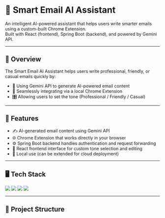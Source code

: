 # 📧 Smart Email AI Assistant

An intelligent AI-powered assistant that helps users write smarter emails using a custom-built Chrome Extension.  
Built with React (frontend), Spring Boot (backend), and powered by Gemini API.

---

## 🎯 Overview

The Smart Email AI Assistant helps users write professional, friendly, or casual emails quickly by:
- 🧠 Using Gemini API to generate AI-powered email content
- 🧩 Seamlessly integrating via a local Chrome Extension
- 🎛️ Allowing users to set the tone (Professional / Friendly / Casual)

---

## 🚀 Features

- ✍️ AI-generated email content using Gemini API
- 🌐 Chrome Extension that works directly in your browser
- ⚙️ Spring Boot backend handles authentication and request forwarding
- 🎨 React frontend interface for custom tone selection and editing
- 🔐 Local use (can be extended for cloud deployment)

---

## 🖥️ Tech Stack

<p align="left">
  <img src="https://img.shields.io/badge/Frontend-React-61DAFB?style=for-the-badge&logo=react&logoColor=white" />
  <img src="https://img.shields.io/badge/Backend-SpringBoot-6DB33F?style=for-the-badge&logo=springboot&logoColor=white" />
  <img src="https://img.shields.io/badge/AI-Gemini%20API-blueviolet?style=for-the-badge&logo=google&logoColor=white" />
  <img src="https://img.shields.io/badge/Extension-Chrome-yellow?style=for-the-badge&logo=googlechrome&logoColor=black" />
</p>

---

## 📁 Project Structure


